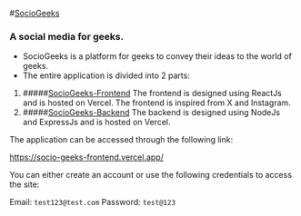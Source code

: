#[SocioGeeks](https://github.com/vermaayush680/SocioGeeks)

### A social media for geeks.

- SocioGeeks is a platform for geeks to convey their ideas to the world of geeks.
- The entire application is divided into 2 parts:
1. #####[SocioGeeks-Frontend](https://github.com/vermaayush680/SocioGeeks-Frontend)
	The frontend is designed using ReactJs and is hosted on Vercel. The frontend is inspired from X and Instagram.
2. #####[SocioGeeks-Backend](https://github.com/vermaayush680/SocioGeeks-Backend)
	The backend is designed using NodeJs and ExpressJs and is hosted on Vercel.


The application can be accessed through the following link:

https://socio-geeks-frontend.vercel.app/

You can either create an account or use the following credentials to access the site:

Email: `test123@test.com`
Password: `test@123`
